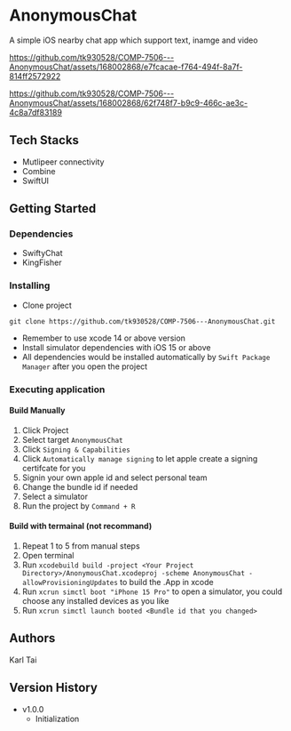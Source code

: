 # AnonymousChat

A simple iOS nearby chat app which support text, inamge and video

https://github.com/tk930528/COMP-7506---AnonymousChat/assets/168002868/e7fcacae-f764-494f-8a7f-814ff2572922

https://github.com/tk930528/COMP-7506---AnonymousChat/assets/168002868/62f748f7-b9c9-466c-ae3c-4c8a7df83189

## Tech Stacks
* Mutlipeer connectivity
* Combine
* SwiftUI

## Getting Started

### Dependencies

* SwiftyChat
* KingFisher

### Installing

* Clone project
```
git clone https://github.com/tk930528/COMP-7506---AnonymousChat.git
```
* Remember to use xcode 14 or above version
* Install simulator dependencies with iOS 15 or above
* All dependencies would be installed automatically by ```Swift Package Manager``` after you open the project

### Executing application

#### Build Manually
1. Click Project
2. Select target ```AnonymousChat```
3. Click ```Signing & Capabilities```
4. Click ```Automatically manage signing``` to let apple create a signing certifcate for you
5. Signin your own apple id and select personal team
6. Change the bundle id if needed
7. Select a simulator
8. Run the project by ```Command + R```

#### Build with termainal (not recommand)
1. Repeat 1 to 5 from manual steps
2. Open terminal
3. Run ```xcodebuild build -project <Your Project Directory>/AnonymousChat.xcodeproj -scheme AnonymousChat -allowProvisioningUpdates``` to build the .App in xcode
4. Run ```xcrun simctl boot "iPhone 15 Pro"``` to open a simulator, you could choose any installed devices as you like
5. Run ```xcrun simctl launch booted <Bundle id that you changed>```

## Authors

Karl Tai

## Version History

* v1.0.0
    * Initialization 

